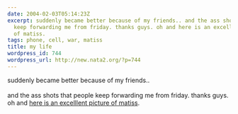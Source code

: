 ```yaml
---
date: 2004-02-03T05:14:23Z
excerpt: suddenly became better because of my friends.. and the ass shots that people
  keep forwarding me from friday. thanks guys. oh and here is an excelllent picture
  of matiss.
tags: phone, cell, war, matiss
title: my life
wordpress_id: 744
wordpress_url: http://new.nata2.org/?p=744
---
```


suddenly became better because of my friends.. <br/><br/>and the ass shots that people keep forwarding me from friday. thanks guys. oh and <a href="http://www.nata2.info/?path=pictures%2Fmisc%2Fphone_camera%2Fphotolog&amp;img=1075764659-t610(1).jpg">here is an excelllent picture of matiss</a>.
